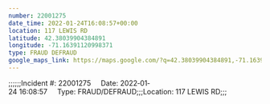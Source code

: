 ```yaml
---
number: 22001275
date_time: 2022-01-24T16:08:57+00:00
location: 117 LEWIS RD
latitude: 42.38039904384891
longitude: -71.16391120998371
type: FRAUD DEFRAUD
google_maps_link: https://maps.google.com/?q=42.38039904384891,-71.16391120998371
---
```


;;;;;;Incident #: 22001275     Date: 2022‐01‐24 16:08:57     Type: FRAUD/DEFRAUD;;;Location: 117 LEWIS RD;;;
